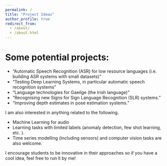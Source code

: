 ```yaml
---
permalink: /
title: "Project Ideas"
author_profile: true
redirect_from: 
  - /about/
  - /about.html
---
```


Some potential projects:
======
- “Automatic Speech Recognition (ASR) for low resource languages (i.e. building ASR systems with small datasets)”
- “Testing Deep Learning Systems, in particular automatic speech recognition systems” 
- “Language technologies for Gaeilge (the Irish language)”
- “Recognising new Signs for Sign Language Recognition (SLR) systems.”
- “Improving depth estimates in pose estimation systems.”

I am also interested in anything related to the following. 
- Machine Learning for audio
- Learning tasks with limited labels (anomaly detection, few shot learning, etc. ).
- Time series modelling (including sensors) and computer vision tasks are also welcome. 

I encourage students to be innovative in their approaches so if you have a cool idea, feel free to run it by me! 
 
